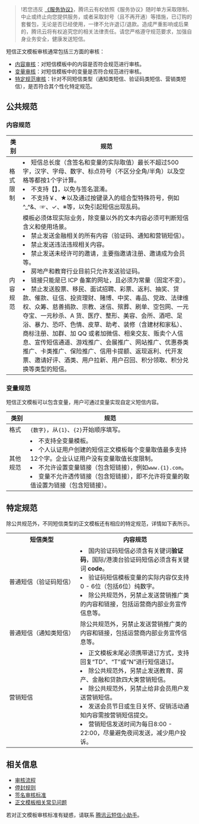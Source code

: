 >!若您违反 [《服务协议》](/document/product/382/15627)，腾讯云有权依照《服务协议》随时单方采取限制、中止或终止向您提供服务，或者采取封号（且不再开通）等措施，已订购的套餐包，无论是否已经使用，一律不允许退订/退款。造成严重影响或后果的，腾讯云将有权追究您的相关法律责任。请您严格遵守规范要求，加强自身业务安全，健康发送短信。

短信正文模板审核通常包括三方面的审核：
- [内容审核](#content)：对短信模板中的内容是否符合规范进行审核。
- [变量审核](#variable)：对短信模板中的变量是否符合规范进行审核。
- [特定规范审核](#special)：针对不同短信类型（通知类短信、验证码类短信、营销类短信），是否符合其个性化特定规范。

## 公共规范
### 内容规范[](id:content)

| 类别 | 规范 |
|---------|---------|
| 格式限制 | <li>短信总长度（含签名和变量的实际取值）最长不超过500字，汉字、字母、数字、标点符号（不区分全角/半角）以及空格等都按1个字计算。</li><li>不支持【】，以免与签名混淆。</li> <li>不支持￥、★以及通过按键录入的组合型特殊符号，例如^_^&、☞、&#10003;、※等，以免引起短信出现乱码。</li> |
|内容规范|模板必须体现实际业务，除变量以外的文本内容必须可判断短信含义和使用场景。<li>禁止发送金融相关的所有内容（验证码、通知和营销短信）。</li><li>禁止发送违法违规相关内容。</li><li>禁止发送未经许可的邀请，主要指邀请注册、邀请成为会员等。</li><li>房地产和教育行业目前只允许发送验证码。</li><li>链接只能是已 ICP 备案的网址，且必须为常量（固定不变）。</li><li>禁止发送股票、移民、面试招聘、彩票、返利、抽奖、贷款、催款、征信、投资理财、赌博、中奖、毒品、党政、法律维权、众筹、慈善捐款、宗教、迷信、殡葬、刷单、空包网、一元夺宝、一元秒杀、A 货、医疗、整形、美容、会所、酒吧、足浴、暴力、恐吓、色情、皮草、助考、装修（含建材和家私）、商标注册、加群、加 QQ 或者加微信、相亲交友、贩卖个人信息、宣传短信通道、游戏推广、会展推广、网站推广、优惠券类推广、卡类推广、保险推广、信用卡提额、返现返利、代开发票、邀请好评、酒类、用户拉新、用户召回、积分领取、积分兑换等类型的短信。</li>|

### 变量规范[](id:variable)
短信正文模板可以包含变量，用户可通过变量实现自定义短信内容。

| 类别 | 规范 |
|---------|---------|
| 格式 | `{数字}`，从`{1}`、`{2}`开始顺序填写。 |
| 其他规范 | <li>不支持全变量模板。</li><li>个人认证用户创建的短信正文模板每个变量取值最多支持12个字。企业认证用户没有变量取值长度限制。</li><li>不允许设置变量链接（包含短链接），例如`www.{1}.com`。</li><li>变量不允许透传链接（包含短链接），即不允许将变量的取值设置为链接（包含短链接）。</li> |

## 特定规范[](id:special)
除公共规范外，不同短信类型的正文模板还有相应的特定规范，详情如下表所示。

<table>
     <tr>
         <th width="20%">短信类型</th>  
         <th nowrap="nowrap">内容规范</th>  
     </tr>
	 <tr>      
         <td nowrap="nowrap">普通短信（验证码短信）</td>   
	 <td><li>国内验证码短信必须含有关键词<b>验证码</b>，国际/港澳台验证码短信必须含有关键词 <b>code</b>。</li><li>验证码短信模板变量的实际内容仅支持0 - 6位（包括6位）纯数字。</li><li>除公共规范外，另禁止发送营销推广类的内容和链接，包括运营商内部业务宣传信息等。</li></td>   
     </tr> 
	<tr> 
	     <td nowrap="nowrap">普通短信（通知类短信）</td>   
	     <td>除公共规范外，另禁止发送营销推广类的内容和链接，包括运营商内部业务宣传信息等。</td>   
     </tr> 
	 <tr>
	     <td>营销短信</td>   
	     <td><li>正文模板末尾必须携带退订方式，支持回复“TD”、“T”或“N”进行短信退订。</li>
			 <li>除公共规范外，另禁止发送教育、房产、金融和贷款四大类营销短信。</li>
			 <li>除公共规范外，另禁止给非会员用户发送营销短信。</li>
			 <li>发送会员节日或生日关怀、促销活动通知内容需按营销短信提交。</li>
			 <li>营销短信发送时间为每日8:00 - 22:00，尽量避免夜间发送，减少用户投诉。</li>
			</td>   
     </tr> 
</table>

## 相关信息

- [审核流程](https://cloud.tencent.com/document/product/382/13444#.E5.AE.A1.E6.A0.B8.E6.B5.81.E7.A8.8B)
- [停封规则](https://cloud.tencent.com/document/product/382/13444#.E5.81.9C.E5.B0.81.E8.A7.84.E5.88.99)
- [签名审核标准](https://cloud.tencent.com/document/product/382/39022)
- [正文模板相关常见问题](https://cloud.tencent.com/document/product/382/13301)

若对正文模板审核标准有疑惑，请联系 [腾讯云短信小助手](https://tccc.qcloud.com/web/im/index.html#/chat?webAppId=8fa15978f85cb41f7e2ea36920cb3ae1&title=Sms)。
